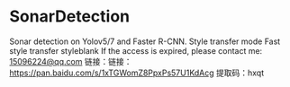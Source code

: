 # SonarDetection
Sonar detection on Yolov5/7 and Faster R-CNN. Style transfer mode Fast style transfer styleblank
If the access is expired, please contact me: 15096224@qq.com
链接：链接：https://pan.baidu.com/s/1xTGWomZ8PpxPs57U1KdAcg 提取码：hxqt 

